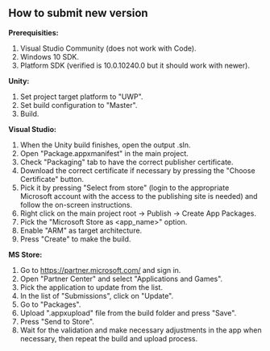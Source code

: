 <h2>How to submit new version</h2>

<b>Prerequisities:</b>
1. Visual Studio Community (does not work with Code).
2. Windows 10 SDK.
3. Platform SDK (verified is 10.0.10240.0 but it should work with newer).

<b>Unity:</b>
1. Set project target platform to "UWP".
2. Set build configuration to "Master".
3. Build.

<b>Visual Studio:</b>
1. When the Unity build finishes, open the output .sln.
2. Open "Package.appxmanifest" in the main project.
3. Check "Packaging" tab to have the correct publisher certificate.
4. Download the correct certificate if necessary by pressing the "Choose Certificate" button.
5. Pick it by pressing "Select from store" (login to the appropriate Microsoft account with the access to the publishing site is needed) and follow the on-screen instructions.
6. Right click on the main project root -> Publish -> Create App Packages.
7. Pick the "Microsoft Store as <app_name>" option.
8. Enable "ARM" as target architecture.
9. Press "Create" to make the build.

<b>MS Store:</b>
1. Go to https://partner.microsoft.com/ and sign in.
2. Open "Partner Center" and select "Applications and Games".
3. Pick the application to update from the list.
4. In the list of "Submissions", click on "Update".
5. Go to "Packages".
6. Upload ".appxupload" file from the build folder and press "Save".
7. Press "Send to Store".
8. Wait for the validation and make necessary adjustments in the app when necessary, then repeat the build and upload process.

